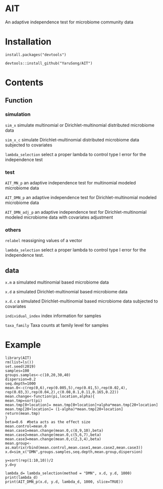 # AIT

An adaptive independence test for microbiome community data

# Installation

```
install.packages("devtools")

devtools::install_github("YaruSong/AIT")
```

# Contents

## Function

### simulation

`sim_x` simulate multinomial or Dirichlet-multinomial distributed microbiome data

`sim_x_c` simulate Dirichlet-multinomial distributed microbiome data subjected to covariates

`lambda_selection` select a proper lambda to control type I error for the independence test

### test

`AIT_MN_p` an adaptive independence test for multinomial modeled microbiome data

`AIT_DMN_p` an adaptive independence test for Dirichlet-multinomial modeled microbiome data

`AIT_DMN_adj_p` an adaptive independence test for Dirichlet-multinomial modeled microbiome data with covariates adjustment

### others

`relabel` reassigning values of a vector

`lambda_selection` select a proper lambda to control type I error for the independence test.

## data

`x.m` a simulated multinomial based microbiome data

`x.d` a simulated Dirichlet-multinomial based microbiome data

`x.d.c` a simulated Dirichlet-multinomial based microbiome data subjected to covariates

`individual_index` index information for samples

`taxa_family` Taxa counts at family level for samples

# Example

```
library(AIT)
rm(list=ls())
set.seed(2019)
samples=100
groups.samples<-c(10,20,30,40)
dispersion=0.2
seq.depth=1000
mean.0<-c(rep(0,6),rep(0.005,5),rep(0.01,5),rep(0.02,4),
rep(0.03,3),rep(0.04,2),c(0.08,0.1,0.11,0.165,0.22))
mean.change<-function(pi,location,alpha){
mean.tmp=sort(pi)
mean.tmp[0+location]= mean.tmp[0+location]+alpha*mean.tmp[20+location]
mean.tmp[20+location]= (1-alpha)*mean.tmp[20+location]
return(mean.tmp)
}
beta=0.6  #beta acts as the effect size
mean.control=mean.0
mean.case1=mean.change(mean.0,c(8,9,10),beta)
mean.case2=mean.change(mean.0,c(5,6,7),beta)
mean.case3=mean.change(mean.0,c(2,3,4),beta)
mean.group<-as.matrix(rbind(mean.control,mean.case1,mean.case2,mean.case3))
x.d=sim_x("DMN",groups.samples,seq.depth,mean.group,dispersion)

y=sort(rep(1:10,10))/2
y.d=y

lambda_d= lambda_selection(method = "DMN", x.d, y.d, 1000)
print(lambda_d)
print(AIT_DMN_p(x.d, y.d, lambda_d, 1000, slice=TRUE))

```
